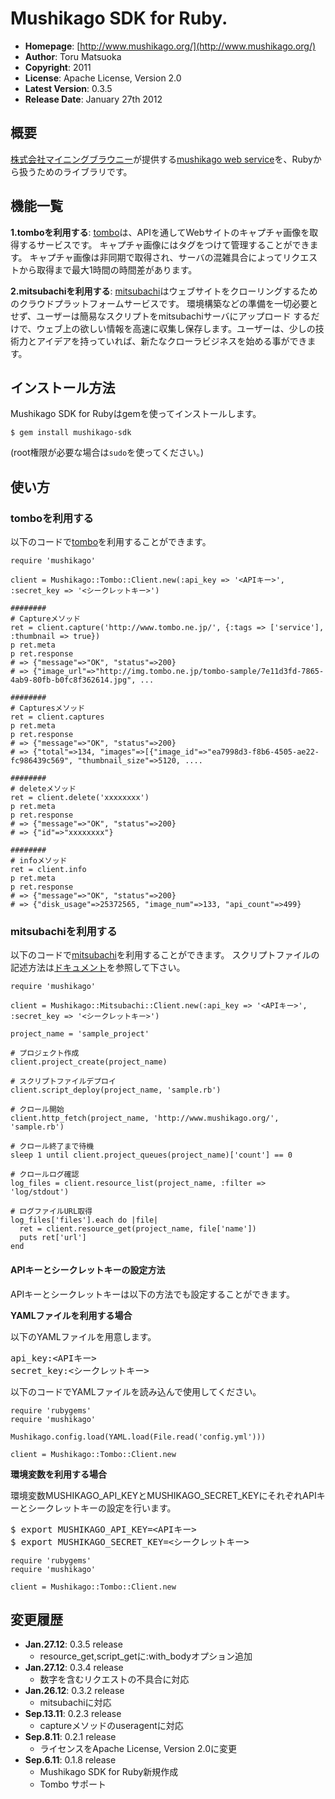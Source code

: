 Mushikago SDK for Ruby.
=======================

- **Homepage**:        [http://www.mushikago.org/](http://www.mushikago.org/)
- **Author**:          Toru Matsuoka
- **Copyright**:       2011
- **License**:         Apache License, Version 2.0
- **Latest Version**:  0.3.5
- **Release Date**:    January 27th 2012


概要
----

[株式会社マイニングブラウニー](http://www.miningbrownie.co.jp/)が提供する[mushikago web service](http://www.mushikago.org/)を、Rubyから扱うためのライブラリです。


機能一覧
--------

**1.tomboを利用する**: [tombo](http://www.tombo.ne.jp/)は、APIを通してWebサイトのキャプチャ画像を取得するサービスです。
キャプチャ画像にはタグをつけて管理することができます。
キャプチャ画像は非同期で取得され、サーバの混雑具合によってリクエストから取得まで最大1時間の時間差があります。

**2.mitsubachiを利用する**: [mitsubachi](http://www.mushikago.org/mitsubachi/)はウェブサイトをクローリングするためのクラウドプラットフォームサービスです。
環境構築などの準備を一切必要とせず、ユーザーは簡易なスクリプトをmitsubachiサーバにアップロード するだけで、ウェブ上の欲しい情報を高速に収集し保存します。ユーザーは、少しの技術力とアイデアを持っていれば、新たなクローラビジネスを始める事ができます。


インストール方法
----------------

Mushikago SDK for Rubyはgemを使ってインストールします。

    $ gem install mushikago-sdk

(root権限が必要な場合は`sudo`を使ってください。)


使い方
------

### tomboを利用する

以下のコードで[tombo](http://www.tombo.ne.jp/)を利用することができます。

    require 'mushikago'

    client = Mushikago::Tombo::Client.new(:api_key => '<APIキー>', :secret_key => '<シークレットキー>')

    ########
    # Captureメソッド
    ret = client.capture('http://www.tombo.ne.jp/', {:tags => ['service'], :thumbnail => true})
    p ret.meta
    p ret.response
    # => {"message"=>"OK", "status"=>200} 
    # => {"image_url"=>"http://img.tombo.ne.jp/tombo-sample/7e11d3fd-7865-4ab9-80fb-b0fc8f362614.jpg", ...

    ########
    # Capturesメソッド
    ret = client.captures
    p ret.meta
    p ret.response
    # => {"message"=>"OK", "status"=>200} 
    # => {"total"=>134, "images"=>[{"image_id"=>"ea7998d3-f8b6-4505-ae22-fc986439c569", "thumbnail_size"=>5120, ....

    ########
    # deleteメソッド
    ret = client.delete('xxxxxxxx')
    p ret.meta
    p ret.response
    # => {"message"=>"OK", "status"=>200} 
    # => {"id"=>"xxxxxxxx"}

    ########
    # infoメソッド
    ret = client.info
    p ret.meta
    p ret.response
    # => {"message"=>"OK", "status"=>200} 
    # => {"disk_usage"=>25372565, "image_num"=>133, "api_count"=>499}

### mitsubachiを利用する

以下のコードで[mitsubachi](http://www.mushikago.org/mitsubachi/)を利用することができます。
スクリプトファイルの記述方法は[ドキュメント](http://www.mushikago.org/mitsubachi/dev/doc/deploy/)を参照して下さい。

    require 'mushikago'
    
    client = Mushikago::Mitsubachi::Client.new(:api_key => '<APIキー>', :secret_key => '<シークレットキー>')
    
    project_name = 'sample_project'
    
    # プロジェクト作成
    client.project_create(project_name)
    
    # スクリプトファイルデプロイ
    client.script_deploy(project_name, 'sample.rb')
    
    # クロール開始
    client.http_fetch(project_name, 'http://www.mushikago.org/', 'sample.rb')
    
    # クロール終了まで待機
    sleep 1 until client.project_queues(project_name)['count'] == 0
    
    # クロールログ確認
    log_files = client.resource_list(project_name, :filter => 'log/stdout')
    
    # ログファイルURL取得
    log_files['files'].each do |file|
      ret = client.resource_get(project_name, file['name'])
      puts ret['url']
    end

#### APIキーとシークレットキーの設定方法

APIキーとシークレットキーは以下の方法でも設定することができます。

**YAMLファイルを利用する場合**

以下のYAMLファイルを用意します。

<pre class="code">
api_key:&lt;APIキー&gt;
secret_key:&lt;シークレットキー&gt;
</pre>

以下のコードでYAMLファイルを読み込んで使用してください。

    require 'rubygems'
    require 'mushikago'

    Mushikago.config.load(YAML.load(File.read('config.yml')))

    client = Mushikago::Tombo::Client.new

**環境変数を利用する場合**

環境変数MUSHIKAGO_API_KEYとMUSHIKAGO_SECRET_KEYにそれぞれAPIキーとシークレットキーの設定を行います。

<pre class="code">
$ export MUSHIKAGO_API_KEY=&lt;APIキー&gt;
$ export MUSHIKAGO_SECRET_KEY=&lt;シークレットキー&gt;
</pre>

    require 'rubygems'
    require 'mushikago'

    client = Mushikago::Tombo::Client.new


変更履歴
--------

- **Jan.27.12**: 0.3.5 release
  - resource_get,script_getに:with_bodyオプション追加
- **Jan.27.12**: 0.3.4 release
  - 数字を含むリクエストの不具合に対応
- **Jan.26.12**: 0.3.2 release
  - mitsubachiに対応
- **Sep.13.11**: 0.2.3 release
  - captureメソッドのuseragentに対応
- **Sep.8.11**: 0.2.1 release
  - ライセンスをApache License, Version 2.0に変更
- **Sep.6.11**: 0.1.8 release
  - Mushikago SDK for Ruby新規作成
  - Tombo サポート

